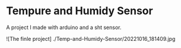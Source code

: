 # Tempure and Humidy Sensor

 A project I made with arduino and a sht sensor. 

 ![The finle project] ./Temp-and-Humidy-Sensor/20221016_181409.jpg

